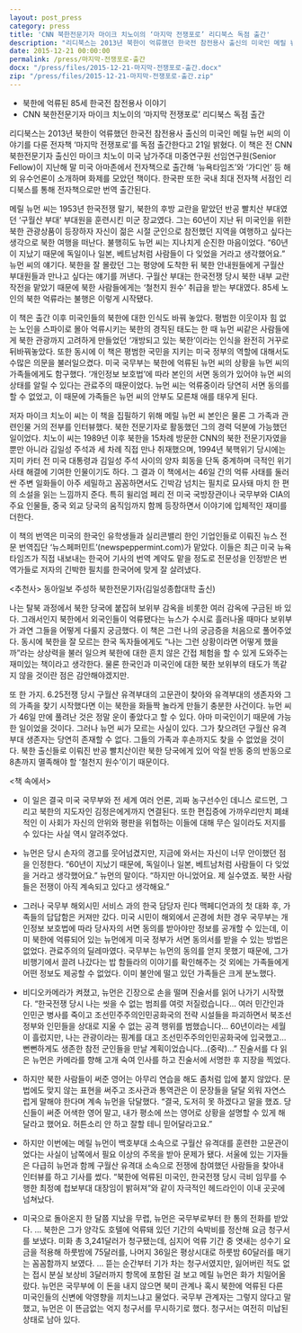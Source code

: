 ```yaml
---
layout: post_press
category: press
title: 'CNN 북한전문기자 마이크 치노이의 ‘마지막 전쟁포로’ 리디북스 독점 출간'
description: "리디북스는 2013년 북한이 억류했던 한국전 참전용사 출신의 미국인 메릴 뉴먼 씨의 이야기를 다룬 전자책 ‘마지막 전쟁포로’를 독점 출간한다고 21일 밝혔다. 이 책은 전 CNN 북한전문기자 출신인 마이크 치노이 미국 남가주대 미중연구원 선임연구원(Senior Fellow)이 지난해 말 미국 아마존에서 전자책으로 출간해 ‘뉴욕타임즈’와 ‘가디언’ 등 해외 유수언론이 소개하며 화제를 모았던 책이다. 한국판 또한 국내 최대 전자책 서점인 리디북스를 통해 전자책으로만 번역 출간된다."
date: 2015-12-21 00:00:00
permalink: /press/마지막-전쟁포로-출간
docx: "/press/files/2015-12-21-마지막-전쟁포로-출간.docx"
zip: "/press/files/2015-12-21-마지막-전쟁포로-출간.zip"
---
```


* 북한에 억류된 85세 한국전 참전용사 이야기
* CNN 북한전문기자 마이크 치노이의 ‘마지막 전쟁포로’ 리디북스 독점 출간

리디북스는 2013년 북한이 억류했던 한국전 참전용사 출신의 미국인 메릴 뉴먼 씨의 이야기를 다룬 전자책 ‘마지막 전쟁포로’를 독점 출간한다고 21일 밝혔다. 이 책은 전 CNN 북한전문기자 출신인 마이크 치노이 미국 남가주대 미중연구원 선임연구원(Senior Fellow)이 지난해 말 미국 아마존에서 전자책으로 출간해 ‘뉴욕타임즈’와 ‘가디언’ 등 해외 유수언론이 소개하며 화제를 모았던 책이다. 한국판 또한 국내 최대 전자책 서점인 리디북스를 통해 전자책으로만 번역 출간된다.

메릴 뉴먼 씨는 1953년 한국전쟁 말기, 북한의 후방 교란을 맡았던 반공 빨치산 부대였던 ‘구월산 부대’ 부대원을 훈련시킨 미군 장교였다. 그는 60년이 지난 뒤 미국인을 위한 북한 관광상품이 등장하자 자신이 젊은 시절 군인으로 참전했던 지역을 여행하고 싶다는 생각으로 북한 여행을 떠난다. 불행히도 뉴먼 씨는 지나치게 순진한 마음이었다. “60년이 지났기 때문에 독일이나 일본, 베트남처럼 사람들이 다 잊었을 거라고 생각했어요.” 뉴먼 씨의 얘기다. 북한을 잘 몰랐던 그는 평양에 도착한 뒤 북한 안내원들에게 구월산 부대원들과 만나고 싶다는 얘기를 꺼낸다. 구월산 부대는 한국전쟁 당시 북한 내부 교란 작전을 맡았기 때문에 북한 사람들에게는 ‘철천지 원수’ 취급을 받는 부대였다. 85세 노인의 북한 억류라는 불행은 이렇게 시작됐다.

이 책은 출간 이후 미국인들의 북한에 대한 인식도 바꿔 놓았다. 평범한 이웃이자 힘 없는 노인을 스파이로 몰아 억류시키는 북한의 경직된 태도는 한 때 뉴먼 씨같은 사람들에게 북한 관광까지 고려하게 만들었던 ‘개방되고 있는 북한’이라는 인식을 완전히 거꾸로 뒤바꿔놓았다. 또한 동시에 이 책은 평범한 국민을 지키는 미국 정부의 역할에 대해서도 수많은 의문을 불러일으켰다. 미국 국무부는 북한에 억류된 뉴먼 씨의 상황을 뉴먼 씨의 가족들에게도 함구했다. ‘개인정보 보호법’에 따라 본인의 서면 동의가 있어야 뉴먼 씨의 상태를 알릴 수 있다는 관료주의 때문이었다. 뉴먼 씨는 억류중이라 당연히 서면 동의를 할 수 없었고, 이 때문에 가족들은 뉴먼 씨의 안부도 모른채 애를 태우게 된다.

저자 마이크 치노이 씨는 이 책을 집필하기 위해 메릴 뉴먼 씨 본인은 물론 그 가족과 관련인물 거의 전부를 인터뷰했다. 북한 전문기자로 활동했던 그의 경력 덕분에 가능했던 일이었다. 치노이 씨는 1989년 이후 북한을 15차례 방문한 CNN의 북한 전문기자였을 뿐만 아니라 김일성 주석과 세 차례 직접 만나 취재했으며, 1994년 북핵위기 당시에는 지미 카터 전 미국 대통령과 김일성 주석 사이의 양자 회동을 단독 중계하며 극적인 위기사태 해결에 기여한 인물이기도 하다. 그 결과 이 책에서는 46일 간의 억류 사태를 둘러싼 주변 일화들이 아주 세밀하고 꼼꼼하면서도 긴박감 넘치는 필치로 묘사돼 마치 한 편의 소설을 읽는 느낌까지 준다. 특히 윌리엄 페리 전 미국 국방장관이나 국무부와 CIA의 주요 인물들, 중국 외교 당국의 움직임까지 함께 등장하면서 이야기에 입체적인 재미를 더한다.

이 책의 번역은 미국의 한국인 유학생들과 실리콘밸리 한인 기업인들로 이뤄진 뉴스 전문 번역집단 ‘뉴스페퍼민트’(newspeppermint.com)가 맡았다. 이들은 최근 미국 뉴욕타임즈가 직접 내보내는 한국어 기사의 번역 계약도 맡을 정도로 전문성을 인정받은 번역가들로 저자의 긴박한 필치를 한국어에 맞게 잘 살려냈다.



\<추천사\> 동아일보 주성하 북한전문기자(김일성종합대학 출신)

나는 탈북 과정에서 북한 당국에 붙잡혀 보위부 감옥을 비롯한 여러 감옥에 구금된 바 있다. 그래서인지 북한에서 외국인들이 억류됐다는 뉴스가 수시로 흘러나올 때마다 보위부가 과연 그들을 어떻게 다룰지 궁금했다. 이 책은 그런 나의 궁금증을 처음으로 풀어주었다. 동시에 북한을 잘 모르는 한국 독자들에게도 “나는 그런 상황이라면 어떻게 했을까”라는 상상력을 불러 일으켜 북한에 대한 흔치 않은 간접 체험을 할 수 있게 도와주는 재미있는 책이라고 생각한다. 물론 한국인과 미국인에 대한 북한 보위부의 태도가 똑같지 않을 것이란 점은 감안해야겠지만.

또 한 가지. 6.25전쟁 당시 구월산 유격부대의 고문관이 찾아와 유격부대의 생존자와 그의 가족을 찾기 시작했다면 이는 북한을 화들짝 놀라게 만들기 충분한 사건이다. 뉴먼 씨가 46일 만에 풀려난 것은 정말 운이 좋았다고 할 수 있다. 아마 미국인이기 때문에 가능한 일이었을 것이다. 그러나 뉴먼 씨가 모르는 사실이 있다. 그가 찾으려던 구월산 유격부대 생존자는 당연히 존재할 수 없다. 그들의 가족과 후손까지도 찾을 수 없었을 것이다. 북한 출신들로 이뤄진 반공 빨치산이란 북한 당국에게 있어 악질 반동 중의 반동으로 8촌까지 멸족해야 할 ‘철천지 원수’이기 때문이다.


\<책 속에서\>

* 이 일은 결국 미국 국무부와 전 세계 여러 언론, 괴짜 농구선수인 데니스 로드먼, 그리고 북한의 지도자인 김정은에게까지 연결된다. 또한 편집증에 가까우리만치 폐쇄적인 이 사회가 자신의 안위와 평판을 위협하는 이들에 대해 무슨 일이라도 저지를 수 있다는 사실 역시 알려주었다.

* 뉴먼은 당시 손자의 경고를 웃어넘겼지만, 지금에 와서는 자신이 너무 안이했던 점을 인정한다. “60년이 지났기 때문에, 독일이나 일본, 베트남처럼 사람들이 다 잊었을 거라고 생각했어요.” 뉴먼의 말이다. “하지만 아니었어요. 제 실수였죠. 북한 사람들은 전쟁이 아직 계속되고 있다고 생각해요.”

* 그러나 국무부 해외시민 서비스 과의 한국 담당자 린다 맥페디언과의 첫 대화 후, 가족들의 답답함은 커져만 갔다. 미국 시민이 해외에서 곤경에 처한 경우 국무부는 개인정보 보호법에 따라 당사자의 서면 동의를 받아야만 정보를 공개할 수 있는데, 이미 북한에 억류되어 있는 뉴먼에게 미국 정부가 서면 동의서를 받을 수 있는 방법은 없었다. 관료주의의 딜레마였다. 국무부는 뉴먼의 동의를 얻지 못했기 때문에, 그가 비행기에서 끌려 나갔다는 밥 함들라의 이야기를 확인해주는 것 외에는 가족들에게 어떤 정보도 제공할 수 없었다. 이미 불안에 떨고 있던 가족들은 크게 분노했다.

* 비디오카메라가 켜졌고, 뉴먼은 긴장으로 손을 떨며 진술서를 읽어 나가기 시작했다. “한국전쟁 당시 나는 씻을 수 없는 범죄를 여럿 저질렀습니다… 여러 민간인과 인민군 병사를 죽이고 조선민주주의인민공화국의 전략 시설들을 파괴하면서 북조선 정부와 인민들을 상대로 지울 수 없는 공격 행위를 범했습니다… 60년이라는 세월이 흘렀지만, 나는 관광이라는 핑계를 대고 조선민주주의인민공화국에 입국했고… 뻔뻔하게도 생존한 참전 군인들을 만날 계획이었습니다…(중략)…” 진술서를 다 읽은 뉴먼은 카메라를 향해 고개 숙여 인사를 하고 진술서에 서명한 후 지장을 찍었다.

* 하지만 북한 사람들이 써준 영어는 아무리 연습을 해도 좀처럼 입에 붙지 않았다. 문법에도 맞지 않는 표현을 써주고 조사관과 통역관은 이 문장들을 달달 외워 자연스럽게 말해야 한다며 계속 뉴먼을 닦달했다. “결국, 도저히 못 하겠다고 말을 했죠. 당신들이 써준 어색한 영어 말고, 내가 평소에 쓰는 영어로 상황을 설명할 수 있게 해달라고 했어요. 허튼소리 안 하고 잘할 테니 믿어달라고요.”

* 하지만 이번에는 메릴 뉴먼이 백호부대 소속으로 구월산 유격대를 훈련한 고문관이었다는 사실이 남쪽에서 필요 이상의 주목을 받아 문제가 됐다. 서울에 있는 기자들은 다급히 뉴먼과 함께 구월산 유격대 소속으로 전쟁에 참여했던 사람들을 찾아내 인터뷰를 하고 기사를 썼다. “북한에 억류된 미국인, 한국전쟁 당시 극비 임무를 수행한 최정예 첩보부대 대장임이 밝혀져”와 같이 자극적인 헤드라인이 이내 곳곳에 넘쳐났다.

* 미국으로 돌아온지 한 달쯤 지났을 무렵, 뉴먼은 국무부로부터 한 통의 전화를 받았다. … 북한은 그가 양각도 호텔에 억류돼 있던 기간의 숙박비를 정산해 요금 청구서를 보냈다. 미화 총 3,241달러가 청구됐는데, 심지어 억류 기간 중 엿새는 성수기 요금을 적용해 하룻밤에 75달러를, 나머지 36일은 평상시대로 하룻밤 60달러를 매기는 꼼꼼함까지 보였다. … 뜯는 순간부터 기가 차는 청구서였지만, 잃어버린 적도 없는 접시 분실 보상비 3달러까지 항목에 포함된 걸 보고 메릴 뉴먼은 화가 치밀어올랐다. 뉴먼은 국무부에 이 돈을 내지 않으면 북미 관계나 혹시 북한에 억류된 다른 미국인들의 신변에 악영향을 끼치느냐고 물었다. 국무부 관계자는 그렇지 않다고 말했고, 뉴먼은 이 뜬금없는 억지 청구서를 무시하기로 했다. 청구서는 여전히 미납된 상태로 남아 있다.
